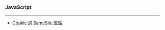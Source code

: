 ### JavaScript
---

- [Cookie 的 SameSite 属性](http://www.ruanyifeng.com/blog/2019/09/cookie-samesite.html)